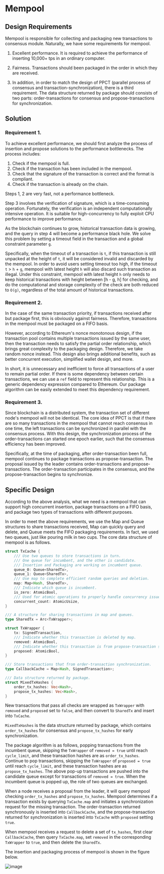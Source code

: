 # Mempool

## Design Requirements

Mempool is responsible for collecting and packaging new transactions to consensus module.
Naturally, we have some requirements for mempool.

1. Excellent performance. 
It is required to achieve the performance of inserting 10,000+ tps in an ordinary computer.

2. Fairness. Transactions should been packaged in the order in which they are received.

3. In addition, in order to match the design of PPCT (parallel process of consensus 
and transaction-synchronization), there is a third requirement.
The data structure returned by package should consists of two parts: 
order-transactions for consensus and propose-transactions for synchronization.

## Solution

### Requirement 1.

To achieve excellent performance, we should first analyze the process of insertion and 
propose solutions to the performance bottlenecks. 
The process includes:
1. Check if the mempool is full.
2. Check if the transaction has been included in the mempool.
3. Check that the signature of the transaction is correct and the format is compliant.
4. Check if the transaction is already on the chain.

Steps 1, 2 are very fast, not a performance bottleneck.

Step 3 involves the verification of signature, which is a time-consuming operation. 
Fortunately, the verification is an independent computationally intensive operation. 
It is suitable for high-concurrency to fully exploit CPU performance to improve performance.

As the blockchain continues to grow, historical transaction data is growing, 
and the query in step 4 will become a performance black hole. 
We solve this problem by setting a timeout field in the transaction 
and a global constraint parameter `g`.

Specifically, when the timeout of a transaction is `t`, if this transaction is still unpacked at the 
height of `t`, it will be considered invalid and discarded by the mempool. 
In order to avoid users setting timeout too high, if the timeout `t` > `h` + `g`, 
mempool with latest height `h` will also discard such transaction as illegal. 
Under this constraint, mempool with latest height `h` only needs 
to keep historical transactions with height between [h - g, h] for checking, 
and do the computational and storage complexity of the check are both reduced to `O(g)`, 
regardless of the total amount of historical transactions.

### Requirement 2.

In the case of the same transaction priority, if transactions received after but package first, 
this is obviously against fairness. 
Therefore, transactions in the mempool must be packaged on a FIFO basis.

However, according to Ethereum's nonce monotonous design, 
if the transaction pool contains multiple transactions issued by the same user, 
then the transaction needs to satisfy the partial order relationship, 
which brings great complexity to the packaging design. 
Therefore, we take random nonce instead. 
This design also brings additional benefits, 
such as better concurrent execution, simplified wallet design, and more.

In short, it is unnecessary and inefficient to force all transactions of a user to remain partial order. 
If there is some dependency between certain transactions, 
we can use a `ref` field to represent this relationship. 
This is a generic dependency expression compared to Ethereum. 
Our package algorithm can be easily extended to meet this dependency requirement.

### Requirement 3.

Since blockchain is a distributed system, 
the transaction set of different node's mempool will not be identical.
The core idea of PPCT is that if there are so many transactions in the mempool that 
cannot reach consensus in one time, 
the left transactions can be synchronized in parallel with the consensus process.
With this design, the synchronization process of the order-transactions 
can started one epoch earlier, such that the consensus efficiency has been improved.

Specifically, at the time of packaging, after order-transaction been full, 
mempool continues to package transactions as propose-transaction.
The proposal issued by the leader contains order-transactions and propose-transactions. 
The order-transaction participates in the consensus, and the propose-transaction begins to synchronize.

## Specific Design

According to the above analysis, what we need is a mempool that can support high concurrent insertion, 
package transactions on a FIFO basis, and package two types of transactions with different purposes.

In order to meet the above requirements, we use the Map and Queue structures to share transactions received, 
Map can quickly query and delete, and Queue meets the FIFO packaging requirements. 
In fact, we used two queues, just like pouring milk in two cups. 
The core data structure of mempool is as follows.

```rust
struct TxCache {
    /// Use two queues to store transactions in turn. 
    /// One queue for incumbent, and the other is candidate.
    /// Insertion and Packaging are working on incumbent queue.
    queue_0: Queue<SharedTx>,
    queue_1: Queue<SharedTx>,
    /// Use map to complete efficient random queries and deletion.
    map: Map<Hash, SharedTx>,
    /// Indicate which queue is incumbent.
    is_zero: AtomicBool,
    /// Used for atomic operations to properly handle concurrency issues.
    concurrent_count: AtomicUsize,
}

/// A structure for sharing transactions in map and queues.
type SharedTx = Arc<TxWrapper>;

struct TxWrapper {
    tx: SignedTransaction,
    /// Indicate whether this transaction is deleted by map.
    removed: AtomicBool,
    /// Indicate whether this transaction is from propose-transaction synchronization.
    proposed: AtomicBool,
}

/// Store transactions that from order-transaction synchronization.
type CallbackCache = Map<Hash, SignedTransaction>;

/// Data structure returned by package.
struct MixedTxHashes {
    order_tx_hashes: Vec<Hash>,
    propose_tx_hashes: Vec<Hash>,
}
```

New transactions that pass all checks are wrapped as `TxWrapper` with `removed` and `proposed` 
set to `false`, and then convert to `SharedTx` and insert into `TxCache`.

`MixedTxHashes` is the data structure returned by package, which contains `order_tx_hashes` for consensus 
and `propose_tx_hashes` for early synchronization.

The package algorithm is as follows, popping transactions from the incumbent queue, 
skipping the `TxWrapper` of `removed = true` until reach `cycle_limit`, 
and these transaction hashes are as `order_tx_hashes`. 
Continue to pop transactions, skipping the `TxWrapper` of `proposed = true` until reach `cycle_limit`, 
and these transaction hashes are as `propose_tx_hashes`. 
The above pop-up transactions are pushed into the candidate queue except for transactions of `removed = true`. 
When the incumbent queue is popped up, the role of two queues are exchanged.

When a node receives a proposal from the leader, 
it will query mempool checking `order_tx_hashes` and `propose_tx_hashes`. 
Mempool determines if a transaction exists by querying `TxCache.map` 
and initiates a synchronization request for the missing transaction. 
The order-transaction returned synchronously is inserted into `CallbackCache`, 
and the propose-transaction returned for synchronization is inserted into `TxCache` 
with `proposed` setting `true`.

When mempool receives a request to delete a set of `tx_hashes`, first clear `CallbackCache`, 
then query `TxCache.map`, set `removed` in the corresponding `TxWrapper` to `true`, 
and then delete the `SharedTx`.

The insertion and packaging process of mempool is shown in the figure below.

![image](./resources/mempool_process_en.png)
